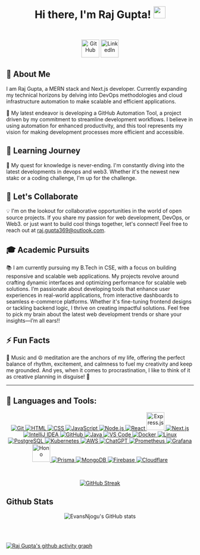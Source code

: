 <h1 align="center">Hi there, I'm Raj Gupta!</a> <img
src="https://raw.githubusercontent.com/MartinHeinz/MartinHeinz/master/wave.gif" height="32" /></h1>
<br />

<p align="center">
  <a></a>
  <a href="https://github.com/Rajgupta36">
    <picture>
      <source media="(prefers-color-scheme: dark)" srcset="https://cdn.simpleicons.org/github/white">
      <img alt="GitHub" title="GitHub" height="48" width="48" src="https://cdn.simpleicons.org/github"></picture></a>
  <a href="https://www.linkedin.com/in/neucleophile/">
    <img alt="LinkedIn" title="LinkedIn" height="48" width="48" src="https://cdn.simpleicons.org/linkedin"></a>

</p>

## 🧠 About Me

I am Raj Gupta, a MERN stack and Next.js developer. Currently expanding my technical horizons by delving into DevOps methodologies and cloud infrastructure automation to make scalable and efficient applications.

🤖 My latest endeavor is developing a GitHub Automation Tool, a project driven by my commitment to streamline development workflows. I believe in using automation for enhanced productivity, and this tool represents my vision for making development processes more efficient and accessible.

## 🌱 Learning Journey

🚀 My quest for knowledge is never-ending. I'm constantly diving into the latest developments in devops and web3. Whether it's the newest new stakc or a coding challenge, I'm up for the challenge.

## 👯 Let's Collaborate

💡 I'm on the lookout for collaborative opportunities in the world of open source projects. If you share my passion for web development, DevOps, or Web3. or just want to build cool things together, let's connect! Feel free to reach out at [raj.gupta369@outlook.com](mailto:raj.gupta369@outlook.com).

## 🎓 Academic Pursuits

📚 I am currently pursuing my B.Tech in CSE, with a focus on building responsive and scalable web applications. My projects revolve around crafting dynamic interfaces and optimizing performance for scalable web solutions. I’m passionate about developing tools that enhance user experiences in real-world applications, from interactive dashboards to seamless e-commerce platforms. Whether it's fine-tuning frontend designs or tackling backend logic, I thrive on creating impactful solutions. Feel free to pick my brain about the latest web development trends or share your insights—I’m all ears!!

## ⚡ Fun Facts

🎵 Music and ☮️ meditation are the anchors of my life, offering the perfect balance of rhythm, excitement, and calmness to fuel my creativity and keep me grounded. And yes, when it comes to procrastination, I like to think of it as creative planning in disguise! 🤣

---

## 🚀 Languages and Tools:

<p align="center">
    <a href="https://git-scm.com/" target="_blank"> 
        <img src="https://img.icons8.com/color/48/000000/git.png" alt="Git"/> 
    </a>
    <a href="https://html.com/" target="_blank"> 
        <img src="https://img.icons8.com/color/48/000000/html-5--v1.png" alt="HTML"/> 
    </a>   
    <a href="https://www.w3.org/Style/CSS/Overview.en.html" target="_blank"> 
        <img src="https://img.icons8.com/color/48/000000/css3.png" alt="CSS"/> 
    </a> 
    <a href="https://www.javascript.com/" target="_blank"> 
        <img src="https://img.icons8.com/color/48/000000/javascript.png" alt="JavaScript"/> 
    </a>
    <a href="https://nodejs.org/" target="_blank"> 
        <img src="https://img.icons8.com/color/48/000000/nodejs.png" alt="Node.js"/> 
    </a>
    <a href="https://react.dev/" target="_blank"> 
        <img src="https://img.icons8.com/color/48/react-native.png" alt="React"/> 
    </a>
    <a href="https://expressjs.com/" target="_blank"> 
        <img src="https://img.icons8.com/?size=100&id=kg46nzoJrmTR&format=png&color=666666" alt="Express.js" width="48" height="48"/> 
    </a>
    <a href="https://nextjs.org/" target="_blank"> 
        <img src="https://img.icons8.com/color/48/000000/nextjs.png" alt="Next.js"/> 
    </a>
    <a href="https://www.jetbrains.com/idea/" target="_blank"> 
        <img src="https://img.icons8.com/color/48/000000/intellij-idea.png" alt="IntelliJ IDEA"/> 
    </a>
    <a href="https://github.com/" target="_blank"> 
        <img src="https://img.icons8.com/?size=48&id=12599&format=png&color=666666" alt="GitHub"/> 
    </a>
    <a href="https://www.java.com/en/" target="_blank"> 
        <img src="https://img.icons8.com/color/48/000000/java-coffee-cup-logo--v1.png" alt="Java"/> 
    </a>
    <a href="https://code.visualstudio.com/" target="_blank"> 
        <img src="https://img.icons8.com/color/48/000000/visual-studio-code-2019.png" alt="VS Code"/> 
    </a>
    <a href="https://www.docker.com/" target="_blank"> 
        <img src="https://img.icons8.com/fluency/48/null/docker.png" alt="Docker"/> 
    </a>
    <a href="https://www.linux.com/" target="_blank"> 
        <img src="https://img.icons8.com/color/48/null/linux--v1.png" alt="Linux"/> 
    </a>
    <a href="https://www.postgresql.org/" target="_blank"> 
        <img src="https://img.icons8.com/color/48/postgreesql.png" alt="PostgreSQL"/> 
    </a>
    <a href="https://kubernetes.io/" target="_blank"> 
        <img src="https://img.icons8.com/color/48/kubernetes.png" alt="Kubernetes"/> 
    </a>
    <a href="https://aws.amazon.com/" target="_blank"> 
        <img src="https://img.icons8.com/color/48/amazon-web-services.png" alt="AWS"/> 
    </a>
    <a href="https://chatgpt.com/" target="_blank"> 
        <img src="https://img.icons8.com/ios/50/chatgpt.png" alt="ChatGPT"/> 
    </a>
    <a href="https://prometheus.io/" target="_blank"> 
        <img src="https://img.icons8.com/?size=48&id=Ei4ZhVQvIMHE&format=png&color=000000" alt="Prometheus"/> 
    </a>
    <a href="https://grafana.com/" target="_blank"> 
        <img src="https://img.icons8.com/color/48/grafana.png" alt="Grafana"/> 
    </a>
    <a href="https://hono.dev/" target="_blank"> 
        <img src="https://hono.dev/favicon.ico" width="48" height="48" alt="Hono"/> 
    </a>
    <a href="https://www.prisma.io/" target="_blank"> 
        <img src="https://img.icons8.com/?size=48&id=YKKmRFS8Utmm&format=png&color=000000" alt="Prisma"/> 
    </a>
    <a href="https://www.mongodb.com/" target="_blank"> 
        <img src="https://img.icons8.com/color/48/mongodb.png" alt="MongoDB"/> 
    </a>
    <a href="https://firebase.google.com/" target="_blank"> 
        <img src="https://img.icons8.com/color/48/firebase.png" alt="Firebase"/> 
    </a>
    <a href="https://www.cloudflare.com/" target="_blank"> 
        <img src="https://img.icons8.com/color/48/cloudflare.png" alt="Cloudflare"/> 
    </a>
</p>

<br/>

<p align="center">
  <a href="https://git.io/streak-stats">
    <img src="https://streak-stats.demolab.com/?user=Rajgupta36&theme=graywhite" alt="GitHub Streak" />
  </a>
</p>

## Github Stats

<p align="center">
  <img src="https://github-readme-stats.vercel.app/api?username=Rajgupta36&show_icons=true&theme=graywhite" alt="EvansNjogu's GitHub stats" />
</p>

<br/>
<br/>

[![Raj Gupta's github activity graph](https://github-readme-activity-graph.vercel.app/graph?username=Rajgupta36&theme=green)](https://github.com/Rajgupta36/github-readme-activity-graph)
